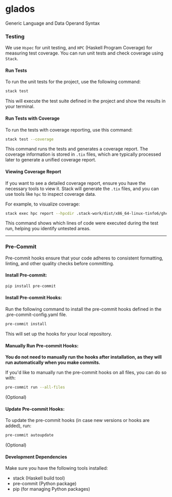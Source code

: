 # glados

Generic Language and Data Operand Syntax

### Testing

We use `Hspec` for unit testing, and `HPC` (Haskell Program Coverage) for measuring test coverage. You can run unit tests and check coverage using `Stack`.

#### Run Tests

To run the unit tests for the project, use the following command:

```sh
stack test
```

This will execute the test suite defined in the project and show the results in your terminal.

#### Run Tests with Coverage

To run the tests with coverage reporting, use this command:

```sh
stack test --coverage
```

This command runs the tests and generates a coverage report. The coverage information is stored in `.tix` files, which are typically processed later to generate a unified coverage report.

#### Viewing Coverage Report

If you want to see a detailed coverage report, ensure you have the necessary tools to view it. Stack will generate the `.tix` files, and you can use tools like `hpc` to inspect coverage data.

For example, to visualize coverage:

```sh
stack exec hpc report --hpcdir .stack-work/dist/x86_64-linux-tinfo6/ghc-9.2.5/hpc
```

This command shows which lines of code were executed during the test run, helping you identify untested areas.

----

### Pre-Commit

Pre-commit hooks ensure that your code adheres to consistent formatting, linting, and other quality checks before committing.

#### Install Pre-commit:

```sh
pip install pre-commit
```

#### Install Pre-commit Hooks:

Run the following command to install the pre-commit hooks defined in the .pre-commit-config.yaml file.

```sh
pre-commit install
```

This will set up the hooks for your local repository.


#### Manually Run Pre-commit Hooks:

**You do not need to manually run the hooks after installation, as they will run automatically when you make commits.**

If you'd like to manually run the pre-commit hooks on all files, you can do so with:

```sh
pre-commit run --all-files
```
(Optional)

#### Update Pre-commit Hooks:

To update the pre-commit hooks (in case new versions or hooks are added), run:

```sh
pre-commit autoupdate
```
(Optional)

#### Development Dependencies
Make sure you have the following tools installed:
- stack (Haskell build tool)
- pre-commit (Python package)
- pip (for managing Python packages)
